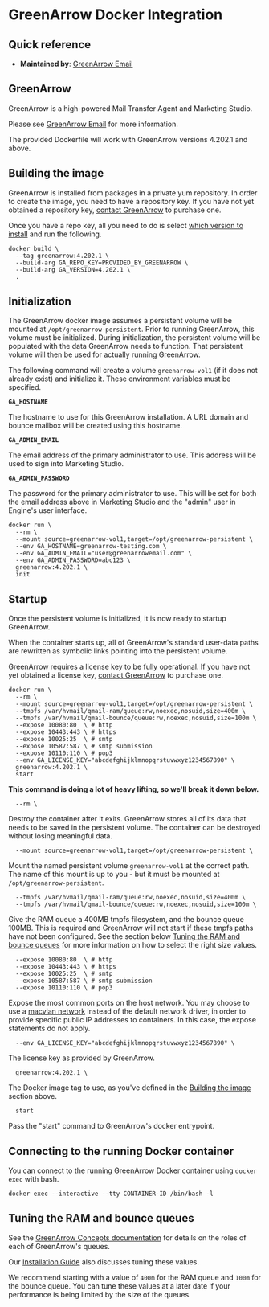 # GreenArrow Docker Integration


## Quick reference

* **Maintained by**: [GreenArrow Email](https://www.greenarrowemail.com)


## GreenArrow

GreenArrow is a high-powered Mail Transfer Agent and Marketing Studio.

Please see [GreenArrow Email](https://www.greenarrowemail.com) for more information.

The provided Dockerfile will work with GreenArrow versions 4.202.1 and above.


<a id="build-image"/>

## Building the image

GreenArrow is installed from packages in a private yum repository. In order to
create the image, you need to have a repository key. If you have not yet
obtained a repository key, [contact GreenArrow](https://www.greenarrowemail.com/contact-us)
to purchase one.

Once you have a repo key, all you need to do is select
[which version to install](https://www.greenarrowemail.com/docs/greenarrow-engine/Change-Log/)
and run the following.

```
docker build \
  --tag greenarrow:4.202.1 \
  --build-arg GA_REPO_KEY=PROVIDED_BY_GREENARROW \
  --build-arg GA_VERSION=4.202.1 \
  .
```


## Initialization

The GreenArrow docker image assumes a persistent volume will be mounted at
`/opt/greenarrow-persistent`. Prior to running GreenArrow, this volume
must be initialized. During initialization, the persistent volume will
be populated with the data GreenArrow needs to function. That persistent
volume will then be used for actually running GreenArrow.

The following command will create a volume `greenarrow-vol1` (if it does not
already exist) and initialize it. These environment variables must be specified.

**`GA_HOSTNAME`**

The hostname to use for this GreenArrow installation. A URL domain and bounce mailbox will be created using this hostname.

**`GA_ADMIN_EMAIL`**

The email address of the primary administrator to use. This address will be used to sign into Marketing Studio.

**`GA_ADMIN_PASSWORD`**

The password for the primary administrator to use. This will be set for both the email address above in Marketing Studio and the "admin" user in Engine's user interface.

```
docker run \
  --rm \
  --mount source=greenarrow-vol1,target=/opt/greenarrow-persistent \
  --env GA_HOSTNAME=greenarrow-testing.com \
  --env GA_ADMIN_EMAIL="user@greenarrowemail.com" \
  --env GA_ADMIN_PASSWORD=abc123 \
  greenarrow:4.202.1 \
  init
```


## Startup

Once the persistent volume is initialized, it is now ready to startup
GreenArrow.

When the container starts up, all of GreenArrow's standard
user-data paths are rewritten as symbolic links pointing into the persistent
volume.

GreenArrow requires a license key to be fully operational.
If you have not yet
obtained a license key, [contact GreenArrow](https://www.greenarrowemail.com/contact-us)
to purchase one.

```
docker run \
  --rm \
  --mount source=greenarrow-vol1,target=/opt/greenarrow-persistent \
  --tmpfs /var/hvmail/qmail-ram/queue:rw,noexec,nosuid,size=400m \
  --tmpfs /var/hvmail/qmail-bounce/queue:rw,noexec,nosuid,size=100m \
  --expose 10080:80  \ # http
  --expose 10443:443 \ # https
  --expose 10025:25  \ # smtp
  --expose 10587:587 \ # smtp submission
  --expose 10110:110 \ # pop3
  --env GA_LICENSE_KEY="abcdefghijklmnopqrstuvwxyz1234567890" \
  greenarrow:4.202.1 \
  start
```

**This command is doing a lot of heavy lifting, so we'll break it down below.**

```
  --rm \
```

Destroy the container after it exits. GreenArrow stores all of its data that
needs to be saved in the persistent volume. The container can be destroyed
without losing meaningful data.

```
  --mount source=greenarrow-vol1,target=/opt/greenarrow-persistent \
```

Mount the named persistent volume `greenarrow-vol1` at the correct path. The
name of this mount is up to you - but it must be mounted at `/opt/greenarrow-persistent`.

```
  --tmpfs /var/hvmail/qmail-ram/queue:rw,noexec,nosuid,size=400m \
  --tmpfs /var/hvmail/qmail-bounce/queue:rw,noexec,nosuid,size=100m \
```

Give the RAM queue a 400MB tmpfs filesystem, and the bounce queue 100MB. This is
required and GreenArrow will not start if these tmpfs paths have not been configured.
See the section below [Tuning the RAM and bounce queues](#tuning-queues) for more information on
how to select the right size values.

```
  --expose 10080:80  \ # http
  --expose 10443:443 \ # https
  --expose 10025:25  \ # smtp
  --expose 10587:587 \ # smtp submission
  --expose 10110:110 \ # pop3
```

Expose the most common ports on the host network. You may choose to use
a [macvlan network](https://docs.docker.com/network/macvlan/) instead of the
default network driver, in order to provide specific public IP addresses to containers.
In this case, the expose statements do not apply.

```
  --env GA_LICENSE_KEY="abcdefghijklmnopqrstuvwxyz1234567890" \
```

The license key as provided by GreenArrow.

```
  greenarrow:4.202.1 \
```

The Docker image tag to use, as you've defined in the [Building the image](#build-image) section above.

```
  start
```

Pass the "start" command to GreenArrow's docker entrypoint.


## Connecting to the running Docker container

You can connect to the running GreenArrow Docker container using `docker exec` with bash.

```
docker exec --interactive --tty CONTAINER-ID /bin/bash -l
```


<a id="tuning-queues"/>

## Tuning the RAM and bounce queues

See the [GreenArrow Concepts documentation](https://www.greenarrowemail.com/docs/greenarrow-engine/Getting-Started/GreenArrow-Concepts/#queues)
for details on the roles of each of GreenArrow's queues.

Our [Installation Guide](https://www.greenarrowemail.com/docs/greenarrow-engine/Getting-Started/Installation-Guide#tune-greenarrow-engine)
also discusses tuning these values.

We recommend starting with a value of `400m` for the RAM queue and `100m` for
the bounce queue. You can tune these values at a later date if your performance
is being limited by the size of the queues.
